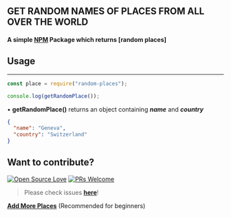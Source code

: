 ## GET RANDOM NAMES OF PLACES FROM ALL OVER THE WORLD

#### A simple [NPM](https://www.npmjs.com/package/random-places) Package which returns [random places]

## Usage

<hr/>

```js
const place = require("random-places");

console.log(getRandomPlace());
```

• <b> getRandomPlace()</b> returns an object containing <b><i>name</i></b> and <b><i>country</i></b>
</br>

```json
{
  "name": "Geneva",
  "country": "Switzerland"
}
```

## Want to contribute?

[![Open Source Love](https://badges.frapsoft.com/os/v2/open-source.svg?v=103)](https://github.com/Gautam-Arora24) [![PRs Welcome](https://img.shields.io/badge/PRs-welcome-brightgreen.svg?style=flat&logo=github)](https://github.com/Gautam-Arora24/random-places/pulls)

> Please check issues **[here](https://github.com/Gautam-Arora24/random-places/issues)**!

**[Add More Places](https://github.com/Gautam-Arora24/random-places/issues/)** (Recommended for beginners)
